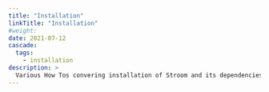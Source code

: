 ```yaml
---
title: "Installation"
linkTitle: "Installation"
#weight:
date: 2021-07-12
cascade:
  tags: 
    - installation
description: >
  Various How Tos convering installation of Stroom and its dependencies
---
```




